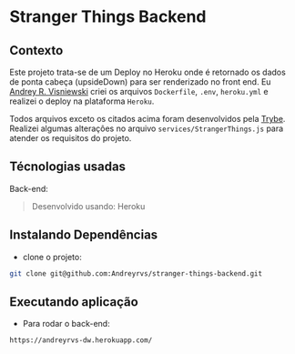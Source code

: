 # Stranger Things Backend

## Contexto

Este projeto trata-se de um Deploy no Heroku onde é retornado os dados de ponta cabeça (upsideDown) para ser renderizado no front end.
Eu [Andrey R. Visniewski](https://github.com/Andreyrvs) criei os arquivos `Dockerfile`, `.env`, `heroku.yml` e realizei o deploy na plataforma `Heroku`.

Todos arquivos exceto os citados acima foram desenvolvidos pela [Trybe](https://www.betrybe.com/). Realizei algumas alteraçôes no arquivo `services/StrangerThings.js` para atender os requisitos do projeto.

## Técnologias usadas

Back-end:
> Desenvolvido usando: Heroku

## Instalando Dependências

* clone o projeto:

```bash
git clone git@github.com:Andreyrvs/stranger-things-backend.git
```

## Executando aplicação

* Para rodar o back-end:

```bash
https://andreyrvs-dw.herokuapp.com/
```
